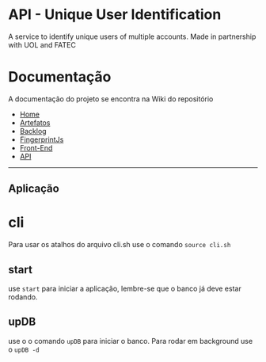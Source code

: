 # API - Unique User Identification
A service to identify unique users of multiple accounts. Made in partnership with UOL and FATEC

# Documentação
A documentação do projeto se encontra na Wiki do repositório

* [Home](https://github.com/gfborges/uol-unique-user-id/wiki)
* [Artefatos](https://github.com/gfborges/uol-unique-user-id/wiki/Artefatos)
* [Backlog](https://github.com/gfborges/uol-unique-user-id/wiki/Backlog)
* [FingerprintJs](https://github.com/gfborges/uol-unique-user-id/wiki/fingerprintJS)
* [Front-End](https://github.com/gfborges/uol-unique-user-id/wiki/front-end)
* [API](https://github.com/gfborges/uol-unique-user-id/wiki/users)

--------------------------
## Aplicação

# cli
Para usar os atalhos do arquivo cli.sh use o comando `source cli.sh`

## start
use `start` para iniciar a aplicação, lembre-se que o banco já deve estar rodando.

## upDB
use o o comando `upDB` para iniciar o banco. Para rodar em background use o `upDB -d`
